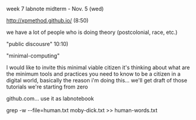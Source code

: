 week 7 labnote midterm - Nov. 5 (wed)

http://xpmethod.github.io/ (8:50)

we have a lot of people who is doing theory (postcolonial, race, etc.)

"public discousre" 10:10)

"minimal-computing"

I would like to invite this minimal viable citizen it's thinking about
what are the minimum tools and practices you need to know to be a
citizen in a digital world, basically the reason i'm doing this... we'll
get draft of those tutorials we're starting from zero

github.com... use it as labnotebook

grep -w --file=human.txt moby-dick.txt \>\> human-words.txt
